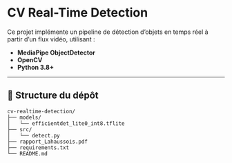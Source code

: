 # CV Real-Time Detection

Ce projet implémente un pipeline de détection d’objets en temps réel à partir d’un flux vidéo, utilisant :

- **MediaPipe ObjectDetector**   
- **OpenCV** 
- **Python 3.8+**

---

## 📂 Structure du dépôt

```text
cv-realtime-detection/
├── models/
│   └── efficientdet_lite0_int8.tflite  
├── src/
│   └── detect.py                       
├── rapport_Lahaussois.pdf                                     
├── requirements.txt               
└── README.md                      
